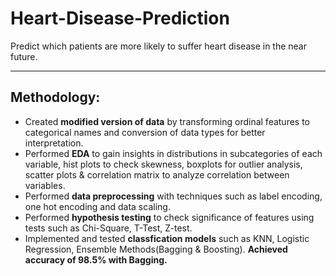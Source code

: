 # Heart-Disease-Prediction
Predict which patients are more likely to suffer heart disease in the near future.

---
## Methodology:
* Created **modified version of data** by transforming ordinal features to categorical names and conversion
of data types for better interpretation. 
* Performed **EDA** to gain insights in distributions in subcategories of each variable, hist plots to check
skewness, boxplots for outlier analysis, scatter plots & correlation matrix to analyze correlation
between variables. 
* Performed **data preprocessing** with techniques such as label encoding, one hot encoding and data
scaling. 
* Performed **hypothesis testing** to check significance of features using tests such as Chi-Square,
T-Test, Z-test. 
* Implemented and tested **classfication models** such as KNN, Logistic Regression, Ensemble
Methods(Bagging & Boosting). **Achieved accuracy of 98.5% with Bagging.** 
